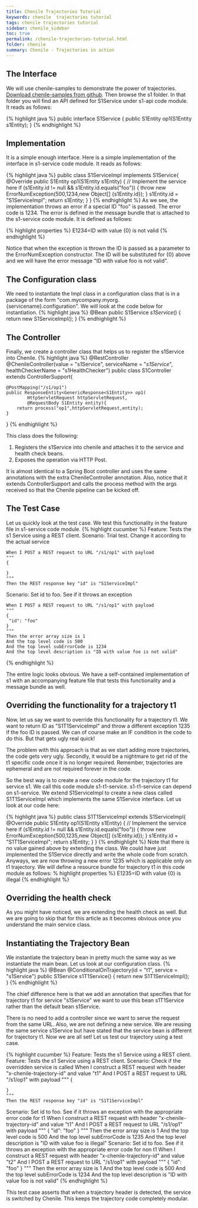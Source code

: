 ```yaml
---
title: Chenile Trajectories Tutorial
keywords: chenile  trajectories tutorial
tags: chenile trajectories tutorial
sidebar: chenile_sidebar
toc: true
permalink: /chenile-trajectories-tutorial.html
folder: chenile
summary: Chenile - Trajectories in action
---
```

## The Interface
We will use chenile-samples to demonstrate the power of trajectories. [Download chenile-samples from github](https://github.com/rajakolluru/chenile-samples). Then browse the s1 folder. In that folder you will find an API defined for S1Service under s1-api code module. It reads as follows:

{% highlight java %}
public interface S1Service {
	public S1Entity op1(S1Entity s1Entity);
}
{% endhighlight %}

## Implementation
It is a simple enough interface. Here is a simple implementation of the interface in s1-service code module. It reads as follows:

{% highlight java %}
public class S1ServiceImpl implements S1Service{
	@Override
	public S1Entity op1(S1Entity s1Entity) {
		// Implement the service here
		if (s1Entity.id != null && s1Entity.id.equals("foo")) {
			throw new ErrorNumException(500,1234,new Object[] {s1Entity.id});
		}
		s1Entity.id = "S1ServiceImpl";
		return s1Entity;
	}
}
{% endhighlight %}
As we see, the implementation throws an error if a special ID "foo" is passed. The error code is 1234. The error is defined in the message bundle that is attached to the s1-service code module. It is defined as follows:

{% highlight properties %}
E1234=ID with value {0} is not valid
{% endhighlight %}


Notice that when the exception is thrown the ID is passed as a parameter to the ErrorNumException constructor. The ID will be substituted for {0} above and we will have the error message "ID with value foo is not valid". 

## The Configuration class 
We need to instantiate the Impl class in a configuration class that is in a package of the form "com.mycompany.myorg.{servicename}.configuration". We will look at the code below for instantiation. 
{% highlight java %}
	@Bean public S1Service _s1Service_() {
		return new S1ServiceImpl();
	}
{% endhighlight %}

## The Controller
Finally, we create a controller class that helps us to register the s1Service into Chenile.
{% highlight java %}
	@RestController
	@ChenileController(value = "s1Service", serviceName = "_s1Service_",
		healthCheckerName = "s1HealthChecker")
public class S1Controller extends ControllerSupport{
	
	@PostMapping("/s1/op1")
	public ResponseEntity<GenericResponse<S1Entity>> op1(
			HttpServletRequest httpServletRequest,
			@RequestBody S1Entity entity){
		return process("op1",httpServletRequest,entity);	
	}

}
{% endhighlight %}

This class does the following:
1. Registers the s1Service into chenile and attaches it to the service and health check beans.
2. Exposes the operation via HTTP Post. 

It is almost identical to a Spring Boot controller and uses the same annotations with the extra ChenileController annotation. Also, notice that it extends ControllerSupport and calls the process method with the args received so that the Chenile pipeline can be kicked off. 

## The Test Case
Let us quickly look at the test case. We test this functionality in the feature file in s1-service code module.
{% highlight cucumber %}
Feature: Tests the s1 Service using a REST client. 
  Scenario: Trial test. Change it according to the actual service

    When I POST a REST request to URL "/s1/op1" with payload
    """
    {
	 
	}
	"""
	Then the REST response key "id" is "S1ServiceImpl"
  Scenario: Set id to foo. See if it throws an exception

    When I POST a REST request to URL "/s1/op1" with payload
    """
    {
	 "id": "foo"
	}
	"""
    Then the error array size is 1
    And the top level code is 500
    And the top level subErrorCode is 1234
    And the top level description is "ID with value foo is not valid"
	 
{% endhighlight %}

The entire logic looks obvious. We have a self-contained implementation of s1 with an accompanying feature file that tests this functionality and a message bundle as well. 

## Overriding the functionality for a trajectory t1
Now, let us say we want to override this functionality for a trajectory t1. We want to return ID as "S1T1ServiceImpl" and throw a different exception 1235 if the foo ID is passed. We can of course make an IF condition in the code to do this. But that gets ugly real quick! 

The problem with this approach is that as we start adding more trajectories, the code gets very ugly. Secondly, it would be a nightmare to get rid of the t1 specific code once it is no longer required. Remember, trajectories are ephemeral and are not required forever in the code. 

So the best way is to create a new code module for the trajectory t1 for service s1. We call this code module s1-t1-service. s1-t1-service can depend on s1-service. We extend S1ServiceImpl to create a new class called S1T1ServiceImpl which implements the same S1Service interface. Let us look at our code here:

{% highlight java %}
public class S1T1ServiceImpl extends S1ServiceImpl{
	@Override
	public S1Entity op1(S1Entity s1Entity) {
		// Implement the service here
		if (s1Entity.id != null && s1Entity.id.equals("foo")) {
			throw new ErrorNumException(500,1235,new Object[] {s1Entity.id});
		}
		s1Entity.id = "S1T1ServiceImpl";
		return s1Entity;
	}
}
{% endhighlight %}
Note that there is no value gained above by extending the class. We could have just implemented the S1Service directly and write the whole code from scratch. Anyways, we are now throwing a new error 1235 which is applicable only on t1 trajectory. We will define a resource bundle for trajectory t1 in this code module as follows:
% highlight properties %}
E1235=ID with value {0} is illegal
{% endhighlight %}

## Overriding the health check
As you might have noticed, we are extending the health check as well. But we are going to skip that for this article as it becomes obvious once you understand the main service class.

## Instantiating the Trajectory Bean
We instantiate the trajectory bean in pretty much the same way as we instantiate the main bean. Let us look at our configuration class.
{% highlight java %}
	@Bean
	@ConditionalOnTrajectory(id = "t1", service = "s1Service") public S1Service s1T1Service() {
		return new S1T1ServiceImpl();
	}
{% endhighlight %}

The chief difference here is that we add an annotation that specifies that for trajectory t1 for service "s1Service" we want to use this bean s1T1Service rather than the default bean s1Service. 

There is no need to add a controller since we want to serve the request from the same URL. Also, we are not defining a new service. We are reusing the same service s1Service but have stated that the service bean is different for trajectory t1. 
Now we are all set! Let us test our trajectory using a test case.

{% highlight cucumber %}
Feature: Tests the s1 Service using a REST client. 
  Feature: Tests the s1 Service using a REST client. 
  Scenario: Check if the overridden service is called
    When I construct a REST request with header "x-chenile-trajectory-id" and value "t1"
    And I POST a REST request to URL "/s1/op1" with payload
    """
    {

	}
	"""
	Then the REST response key "id" is "S1T1ServiceImpl"
  Scenario: Set id to foo. See if it throws an exception with the appropriate error code for t1
    When I construct a REST request with header "x-chenile-trajectory-id" and value "t1"
    And I POST a REST request to URL "/s1/op1" with payload
    """
    {
	 "id": "foo"
	}
	"""
    Then the error array size is 1
    And the top level code is 500
    And the top level subErrorCode is 1235
    And the top level description is "ID with value foo is illegal"
  Scenario: Set id to foo. See if it throws an exception with the appropriate error code for non t1
    When I construct a REST request with header "x-chenile-trajectory-id" and value "t2"
    And I POST a REST request to URL "/s1/op1" with payload
    """
    {
	 "id": "foo"
	}
	"""
    Then the error array size is 1
    And the top level code is 500
    And the top level subErrorCode is 1234
    And the top level description is "ID with value foo is not valid"
{% endhighlight %}

This test case asserts that when a trajectory header is detected, the service is switched by Chenile. This keeps the trajectory code completely modular. 

